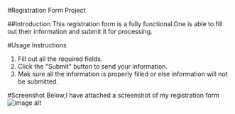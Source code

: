 #Registration Form Project

##Introduction
This registration form  is a fully functional.One is able to  fill out their information and submit it for processing.

#Usage Instructions
1. Fill out all the required fields.
2. Click the "Submit" button to send your information.
3. Mak sure all the information is properly filled or else information will not be submitted.

#Screenshot
Below,I have attached a screenshot of my registration form
![image alt](https://github.com/moneroashleywasa/CQ12/blob/cb95dd90ba7ca52d6f5a6fb55208be2f5f6bb200/ashley.heic)
